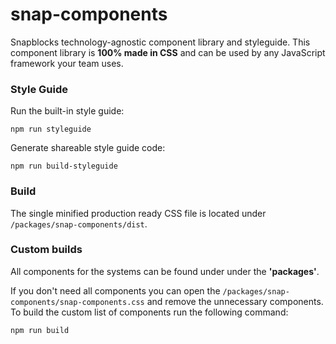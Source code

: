 # snap-components

Snapblocks technology-agnostic component library and styleguide. This component library is **100% made in CSS** and can be used by any JavaScript framework your team uses.

### Style Guide

Run the built-in style guide:
```
npm run styleguide
```

Generate shareable style guide code:
```
npm run build-styleguide
```

### Build

The single minified production ready CSS file is located under `/packages/snap-components/dist`.


### Custom builds

All components for the systems can be found under under the **'packages'**.

If you don't need all components you can open the `/packages/snap-components/snap-components.css` and remove the unnecessary components. To build the custom list of components run the following command:
```
npm run build
```
